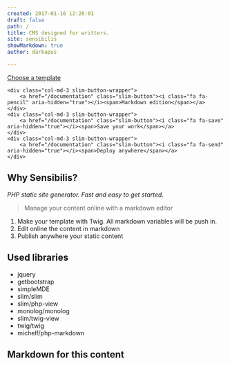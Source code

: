 ```yaml
---
created: 2017-01-16 12:28:01
draft: false
path: /
title: CMS designed for writters.
site: sensibilis
showMarkdown: true
author: darkapus

---
```




<div class="row section">
    <div class="col-md-3 slim-button-wrapper">
        <a href="/blog" class="slim-button"><i class="fa fa-photo" aria-hidden="true"></i><span>Choose a template</span></a>
    </div>
    
    <div class="col-md-3 slim-button-wrapper">
        <a href="/documentation" class="slim-button"><i class="fa fa-pencil" aria-hidden="true"></i><span>Markdown edition</span></a> 
    </div>
    <div class="col-md-3 slim-button-wrapper">
        <a href="/documentation" class="slim-button"><i class="fa fa-save" aria-hidden="true"></i><span>Save your work</span></a>
    </div>
    <div class="col-md-3 slim-button-wrapper">
        <a href="/documentation" class="slim-button"><i class="fa fa-send" aria-hidden="true"></i><span>Deploy anywhere</span></a>
    </div>
</div>

## Why Sensibilis?

*PHP static site generator. Fast and easy to get started.*

> Manage your content online with a markdown editor

1. Make your template with Twig. All markdown variables will be push in.
2. Edit online the content in markdown
3. Publish anywhere your static content


## Used libraries 

- jquery
- getbootstrap
- simpleMDE
- slim/slim
- slim/php-view
- monolog/monolog
- slim/twig-view
- twig/twig
- michelf/php-markdown

## Markdown for this content
